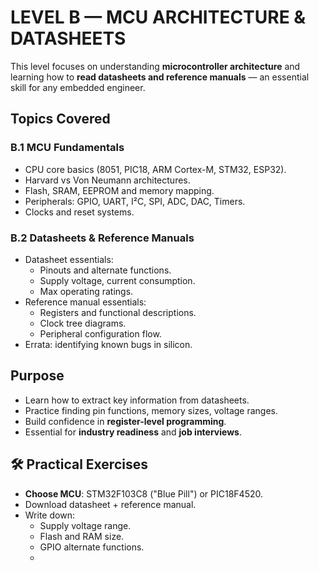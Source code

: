 #  LEVEL B — MCU ARCHITECTURE & DATASHEETS

This level focuses on understanding **microcontroller architecture** and learning how to **read datasheets and reference manuals** — an essential skill for any embedded engineer.



##  Topics Covered

### B.1 MCU Fundamentals
- CPU core basics (8051, PIC18, ARM Cortex-M, STM32, ESP32).
- Harvard vs Von Neumann architectures.
- Flash, SRAM, EEPROM and memory mapping.
- Peripherals: GPIO, UART, I²C, SPI, ADC, DAC, Timers.
- Clocks and reset systems.

### B.2 Datasheets & Reference Manuals
- Datasheet essentials:
  - Pinouts and alternate functions.
  - Supply voltage, current consumption.
  - Max operating ratings.
- Reference manual essentials:
  - Registers and functional descriptions.
  - Clock tree diagrams.
  - Peripheral configuration flow.
- Errata: identifying known bugs in silicon.



##  Purpose
- Learn how to extract key information from datasheets.
- Practice finding pin functions, memory sizes, voltage ranges.
- Build confidence in **register-level programming**.
- Essential for **industry readiness** and **job interviews**.



## 🛠 Practical Exercises
- **Choose MCU**: STM32F103C8 ("Blue Pill") or PIC18F4520.
- Download datasheet + reference manual.
- Write down:
  - Supply voltage range.
  - Flash and RAM size.
  - GPIO alternate functions.
  - 
